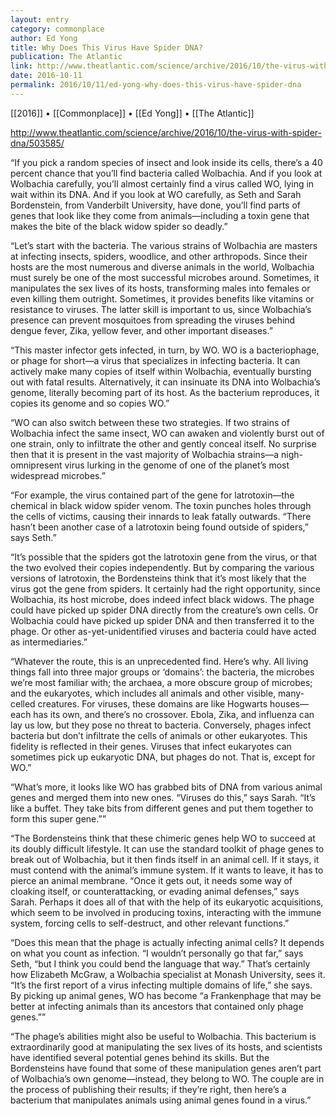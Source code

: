 ```yaml
---
layout: entry
category: commonplace
author: Ed Yong
title: Why Does This Virus Have Spider DNA?
publication: The Atlantic
link: http://www.theatlantic.com/science/archive/2016/10/the-virus-with-spider-dna/503585/
date: 2016-10-11
permalink: 2016/10/11/ed-yong-why-does-this-virus-have-spider-dna
---
```


[[2016]] • [[Commonplace]] • [[Ed Yong]] • [[The Atlantic]]

http://www.theatlantic.com/science/archive/2016/10/the-virus-with-spider-dna/503585/

“If you pick a random species of insect and look inside its cells, there’s a 40 percent chance that you’ll find bacteria called Wolbachia. And if you look at Wolbachia carefully, you’ll almost certainly find a virus called WO, lying in wait within its DNA. And if you look at WO carefully, as Seth and Sarah Bordenstein, from Vanderbilt University, have done, you’ll find parts of genes that look like they come from animals—including a toxin gene that makes the bite of the black widow spider so deadly.”

“Let’s start with the bacteria. The various strains of Wolbachia are masters at infecting insects, spiders, woodlice, and other arthropods. Since their hosts are the most numerous and diverse animals in the world, Wolbachia must surely be one of the most successful microbes around. Sometimes, it manipulates the sex lives of its hosts, transforming males into females or even killing them outright. Sometimes, it provides benefits like vitamins or resistance to viruses. The latter skill is important to us, since Wolbachia’s presence can prevent mosquitoes from spreading the viruses behind dengue fever, Zika, yellow fever, and other important diseases.”

“This master infector gets infected, in turn, by WO. WO is a bacteriophage, or phage for short—a virus that specializes in infecting bacteria. It can actively make many copies of itself within Wolbachia, eventually bursting out with fatal results. Alternatively, it can insinuate its DNA into Wolbachia’s genome, literally becoming part of its host. As the bacterium reproduces, it copies its genome and so copies WO.”

“WO can also switch between these two strategies. If two strains of Wolbachia infect the same insect, WO can awaken and violently burst out of one strain, only to infiltrate the other and gently conceal itself. No surprise then that it is present in the vast majority of Wolbachia strains—a nigh-omnipresent virus lurking in the genome of one of the planet’s most widespread microbes.”

“For example, the virus contained part of the gene for latrotoxin—the chemical in black widow spider venom. The toxin punches holes through the cells of victims, causing their innards to leak fatally outwards. “There hasn’t been another case of a latrotoxin being found outside of spiders,” says Seth.”

“It’s possible that the spiders got the latrotoxin gene from the virus, or that the two evolved their copies independently. But by comparing the various versions of latrotoxin, the Bordensteins think that it’s most likely that the virus got the gene from spiders. It certainly had the right opportunity, since Wolbachia, its host microbe, does indeed infect black widows. The phage could have picked up spider DNA directly from the creature’s own cells. Or Wolbachia could have picked up spider DNA and then transferred it to the phage. Or other as-yet-unidentified viruses and bacteria could have acted as intermediaries.”

“Whatever the route, this is an unprecedented find. Here’s why. All living things fall into three major groups or ‘domains’: the bacteria, the microbes we’re most familiar with; the archaea, a more obscure group of microbes; and the eukaryotes, which includes all animals and other visible, many-celled creatures. For viruses, these domains are like Hogwarts houses—each has its own, and there’s no crossover. Ebola, Zika, and influenza can lay us low, but they pose no threat to bacteria. Conversely, phages infect bacteria but don’t infiltrate the cells of animals or other eukaryotes. This fidelity is reflected in their genes. Viruses that infect eukaryotes can sometimes pick up eukaryotic DNA, but phages do not. That is, except for WO.”

“What’s more, it looks like WO has grabbed bits of DNA from various animal genes and merged them into new ones. “Viruses do this,” says Sarah. “It’s like a buffet. They take bits from different genes and put them together to form this super gene.””

“The Bordensteins think that these chimeric genes help WO to succeed at its doubly difficult lifestyle. It can use the standard toolkit of phage genes to break out of Wolbachia, but it then finds itself in an animal cell. If it stays, it must contend with the animal’s immune system. If it wants to leave, it has to pierce an animal membrane. “Once it gets out, it needs some way of cloaking itself, or counterattacking, or evading animal defenses,” says Sarah. Perhaps it does all of that with the help of its eukaryotic acquisitions, which seem to be involved in producing toxins, interacting with the immune system, forcing cells to self-destruct, and other relevant functions.”

“Does this mean that the phage is actually infecting animal cells? It depends on what you count as infection. “I wouldn’t personally go that far,” says Seth, “but I think you could bend the language that way.” That’s certainly how Elizabeth McGraw, a Wolbachia specialist at Monash University, sees it. “It’s the first report of a virus infecting multiple domains of life,” she says. By picking up animal genes, WO has become “a Frankenphage that may be better at infecting animals than its ancestors that contained only phage genes.””

“The phage’s abilities might also be useful to Wolbachia. This bacterium is extraordinarily good at manipulating the sex lives of its hosts, and scientists have identified several potential genes behind its skills. But the Bordensteins have found that some of these manipulation genes aren’t part of Wolbachia’s own genome—instead, they belong to WO. The couple are in the process of publishing their results; if they’re right, then here’s a bacterium that manipulates animals using animal genes found in a virus.”


